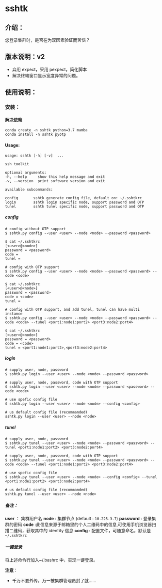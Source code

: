 # sshtk

## 介绍：

您登录集群时，是否在为双因素验证而苦恼？

## 版本说明：v2

- 弃用 expect，采用 pexpect，简化脚本
- 解决终端窗口显示宽度异常的问题。

## 使用说明：

### 安装：

#### 解决依赖

```
conda create -n sshtk python=3.7 mamba
conda install -n sshtk pyotp
```

#### Usage:

```
usage: sshtk [-h] [-v]  ...

ssh toolkit

optional arguments:
-h, --help     show this help message and exit
-v, --version  print software version and exit

available subcommands:

config       sshtk generate config file, default on: ~/.sshtkrc
login        sshtk login specific node, support password and OTP
tunel        sshtk tunel specific node, support password and OTP

```

##### config

```
# config without OTP support
$ sshtk.py config --user <user> --node <node> --password <password>

$ cat ~/.sshtkrc
[<user>@<node>]
password = <password>
code =
tunel =

# config with OTP support
$ sshtk.py config --user <user> --node <node> --password <password> --code <code>

$ cat ~/.sshtkrc
[<user>@<node>]
password = <password>
code = <code>
tunel =

# config with OTP support, and add tunel, tunel can have multi instance
$ sshtk.py config --user <user> --node <node> --password <password> --code <code> --tunel <port1:node1:port2> <port3:node2:port4>

$ cat ~/.sshtkrc
[<user>@<node>]
password = <password>
code = <code>
tunel = <port1:node1:port2>,<port3:node2:port4>
```

##### login

```
# supply user, node, password
$ sshtk.py login --user <user> --node <node> --password <password>

# supply user, node, password, code with OTP support
$ sshtk.py login --user <user> --node <node> --password <password> --code <code>

# use spefic config file
$ sshtk.py login --user <user> --node <node> --config <config>

# us default config file (recommanded)
sshtk.py login --user <user> --node <node>
```

##### tunel

```
# supply user, node, password
$ sshtk.py tunel --user <user> --node <node> --password <password> --tunel <port1:node1:port2> <port3:node2:port4>

# supply user, node, password, code with OTP support
$ sshtk.py tunel --user <user> --node <node> --password <password> --code <code> --tunel <port1:node1:port2> <port3:node2:port4>

# use spefic config file
$ sshtk.py tunel --user <user> --node <node> --config <config> --tunel <port1:node1:port2> <port3:node2:port4>

# us default config file (recommanded)
sshtk.py tunel --user <user> --node <node>
```

##### 备注：

**user** ： 集群用户名
**node** : 集群节点 (default : `10.225.3.7`)
**password** : 登录集群的密码
**code** :此信息来源于邮箱里的个人二维码中的信息,可使用手机浏览器扫描二维码，获取其中的 identity 信息
**config** : 配置文件，可随意命名，默认是 `~/.sshtkrc`

##### 一键登录

将上述命令行加入~/.bashrc 中，实现一键登录。

**注意**：

- 千万不要外传，万一被集群管理员封了就......

